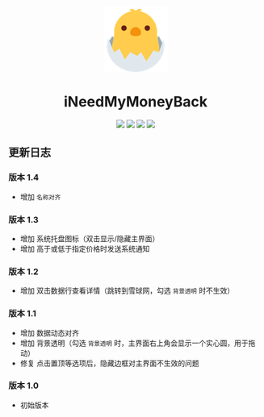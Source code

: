 <div align="center">

<img alt="logo" src="assets/inmmb.png" width=128 height=128>
<h1>iNeedMyMoneyBack</h1>

[![](https://img.shields.io/github/release/pdone/iNeedMyMoneyBack?style=for-the-badge)](https://github.com/pdone/iNeedMyMoneyBack/releases/latest)
[![](https://img.shields.io/github/downloads/pdone/iNeedMyMoneyBack/total?style=for-the-badge)](https://github.com/pdone/iNeedMyMoneyBack/releases)
[![](https://img.shields.io/github/stars/pdone/iNeedMyMoneyBack?style=for-the-badge)](https://github.com/pdone/iNeedMyMoneyBack/stargazers)
[![](https://img.shields.io/github/issues/pdone/iNeedMyMoneyBack?style=for-the-badge)](https://github.com/pdone/iNeedMyMoneyBack/issues)

</div>

## 更新日志

### 版本 1.4

- 增加 `名称对齐`

### 版本 1.3

- 增加 系统托盘图标（双击显示/隐藏主界面）
- 增加 高于或低于指定价格时发送系统通知

### 版本 1.2

- 增加 双击数据行查看详情（跳转到雪球网，勾选 `背景透明` 时不生效）

### 版本 1.1

- 增加 数据动态对齐
- 增加 背景透明（勾选 `背景透明` 时，主界面右上角会显示一个实心圆，用于拖动）
- 修复 点击置顶等选项后，隐藏边框对主界面不生效的问题

### 版本 1.0

- 初始版本